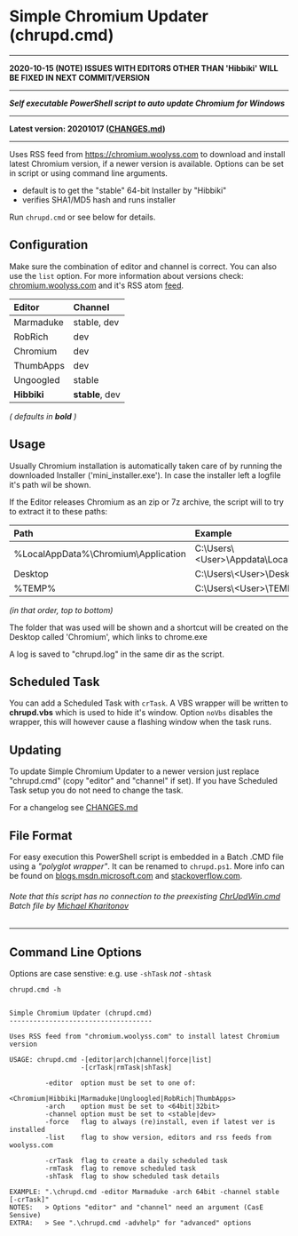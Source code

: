 # Simple Chromium Updater (chrupd.cmd)

---

**2020-10-15 (NOTE) ISSUES WITH EDITORS OTHER THAN 'Hibbiki' WILL BE FIXED IN NEXT COMMIT/VERSION**

---

_**Self executable PowerShell script to auto update Chromium for Windows**_

---

**Latest version: 20201017 ([CHANGES.md](CHANGES.md))**

---

Uses RSS feed from <https://chromium.woolyss.com> to download and install latest Chromium version, if a newer version is available. Options can be set in script or using command line arguments.

- default is to get the "stable" 64-bit Installer by "Hibbiki"
- verifies SHA1/MD5 hash and runs installer

Run `chrupd.cmd` or see below for details.

## Configuration

Make sure the combination of editor and channel is correct. You can also use  the `list` option. For more information about versions check: [chromium.woolyss.com](https://chromium.woolyss.com/?cut=1&ago=1) and it's RSS atom [feed](https://chromium.woolyss.com/feed/windows-64-bit).

| Editor       | Channel      |
|:-------------|:-------------|
| Marmaduke    | stable, dev  |
| RobRich      | dev          |
| Chromium     | dev          |
| ThumbApps    | dev          |
| Ungoogled    | stable       |
| **Hibbiki**  | **stable**, dev  |

_( defaults in **bold**  )_

## Usage

Usually Chromium installation is automatically taken care of by running the downloaded Installer ('mini_installer.exe'). In case the installer left a logfile it's path wil be shown.

If the Editor releases Chromium as an zip or 7z archive, the script will to try to extract it to these paths:

| Path                                   | Example                                   |
|:---------------------------------------|:------------------------------------------|
| %LocalAppData%\Chromium\Application    | C:\Users\\<User\>\Appdata\Local\Chromium  |
| Desktop                                | C:\Users\\<User\>\Desktop                 |
| %TEMP%                                 | C:\Users\\\<User\>\TEMP                   |

_(in that order, top to bottom)_

The folder that was used will be shown and a shortcut will be created on the Desktop called 'Chromium', which links to chrome.exe

A log is saved to "chrupd.log" in the same dir as the script.

## Scheduled Task

You can add a Scheduled Task with ```crTask```. A VBS wrapper will be written to **chrupd.vbs** which is used to hide it's window. Option ```noVbs``` disables the wrapper, this will however cause a flashing window when the task runs.

## Updating

To update Simple Chromium Updater to a newer version just replace "chrupd.cmd" (copy "editor" and "channel" if set). If you have Scheduled Task setup you do not need to change the task.

For a changelog see [CHANGES.md](CHANGES.md)

## File Format

For easy execution this PowerShell script is embedded in a Batch .CMD file using a *"polyglot wrapper"*. It can be renamed to `chrupd.ps1`. More info can be found on [blogs.msdn.microsoft.com](https://blogs.msdn.microsoft.com/jaybaz_ms/2007/04/26/powershell-polyglot) and [stackoverflow.com](https://stackoverflow.com/questions/29645).

###### *Note that this script has no connection to the preexisting [ChrUpdWin.cmd](https://gist.github.com/mikhaelkh/12dec36d4a1c4136628b#file-chrupdwin-cmd) Batch file by [Michael Kharitonov](https://github.com/mikhaelkh)*

---

## Command Line Options

Options are case senstive: e.g. use `-shTask` _not_ `-shtask`

`chrupd.cmd -h`

```text

Simple Chromium Updater (chrupd.cmd)
------------------------------------

Uses RSS feed from "chromium.woolyss.com" to install latest Chromium version

USAGE: chrupd.cmd -[editor|arch|channel|force|list]
                  -[crTask|rmTask|shTask]

         -editor  option must be set to one of:
                  <Chromium|Hibbiki|Marmaduke|Ungloogled|RobRich|ThumbApps>
         -arch    option must be set to <64bit|32bit>
         -channel option must be set to <stable|dev>
         -force   flag to always (re)install, even if latest ver is installed
         -list    flag to show version, editors and rss feeds from woolyss.com

         -crTask  flag to create a daily scheduled task
         -rmTask  flag to remove scheduled task
         -shTask  flag to show scheduled task details

EXAMPLE: ".\chrupd.cmd -editor Marmaduke -arch 64bit -channel stable [-crTask]"
NOTES:   > Options "editor" and "channel" need an argument (CasE Sensive)
EXTRA:   > See ".\chrupd.cmd -advhelp" for "advanced" options
```
